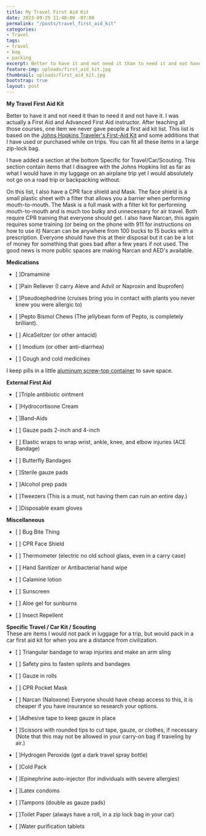 ```yaml
---
title: My Travel First Aid Kit
date: 2023-09-25 11:48:00 -07:00
permalink: "/posts/travel_first_aid_kit"
categories:
- Travel
tags:
- travel
- bag
- packing
excerpt: Better to have it and not need it than to need it and not have it.
feature-img: uploads/first_aid_kit.jpg
thumbnail: uploads/first_aid_kit.jpg
bootstrap: true
layout: post
---
```


**My Travel First Aid Kit**

Better to have it and not need it than to need it and not have it.  I was actually a First Aid and Advanced First Aid instructor.  After teaching all those courses, one item we never gave people a first aid kit list.  This list is based on the [Johns Hopkins Traveler's First-Aid Kit](https://www.hopkinsmedicine.org/health/wellness-and-prevention/travelers-firstaid-kit) and some additions that I have used or purchased while on trips.  You can fit all these items in a large zip-lock bag.  

I have added a section at the bottom Specific for Travel/Car/Scouting.  This section contain items that I disagree with the Johns Hopkins list as far as what I would have in my luggage on an airplane trip yet I would absolutely not go on a road trip or backpacking without.

On this list, I also have a CPR face shield and Mask.  The face shield is a small plastic sheet with a filter that allows you a barrier when performing mouth-to-mouth.  The Mask is a full mask with a filter kit for performing mouth-to-mouth and is much too bulky and unnecessary for air travel.  Both require CPR training that everyone should get.  I also have Narcan, this again requires some training (or being on the phone with 911 for instructions on how to use it)  Narcan can be anywhere from 100 bucks to 15 bucks with a prescription.  Everyone should have this at their disposal but it can be a lot of money for something that goes bad after a few years if not used.  The good news is more public spaces are making Narcan and AED's available.

**Medications**

* \[ \]Dramamine

* \[ \]Pain Reliever (I carry Aleve and Advil or Naproxin and Ibuprofen)

* \[ \]Pseudoephedrine (cruises bring you in contact with plants you never knew you were allergic to)

* \[ \]Pepto Bismol Chews (The jellybean form of Pepto, is completely brilliant).

* \[ \] AlcaSeltzer (or other antacid)

* \[ \] Imodium (or other anti-diarrhea)

* \[ \] Cough and cold medicines

I keep pills in a little [aluminum screw-top container](https://www.amazon.com/Hulless-Aluminum-Refillable-Containers-Container/dp/B072MC3K86/ref=sr_1_2?crid=3JUWN1483R5KW&keywords=small\+aluminum\+tins\+with\+screw\+lids&qid=1694406204&sprefix=small\+aluminum\+tins\+with\+screw\+lids%2Caps%2C152&sr=8-2) to save space.

**External First Aid**

* \[ \]Triple antibiotic ointment

* \[ \]Hydrocortisone Cream

* \[ \]Band-Aids

* \[ \] Gauze pads 2-inch and 4-inch

* \[ \] Elastic wraps to wrap wrist, ankle, knee, and elbow injuries (ACE Bandage)

* \[ \] Butterfly Bandages

* \[ \]Sterile gauze pads

* \[ \]Alcohol prep pads

* \[ \]Tweezers (This is a must, not having them can ruin an entire day.)

* \[ \]Disposable exam gloves

**Miscellaneous**

* \[ \] Bug Bite Thing

* \[ \] CPR Face Shield

* \[ \] Thermometer (electric no old school glass, even in a carry case)

* \[ \] Hand Sanitizer or Antibacterial hand wipe

* \[ \] Calamine lotion

* \[ \] Sunscreen

* \[ \] Aloe gel for sunburns

* \[ \] Insect Repellent

**Specific Travel / Car Kit / Scouting**\
These are items I would not pack in luggage for a trip, but would pack in a car first aid kit for when you are a distance from civilization.

* \[ \] Triangular bandage to wrap injuries and make an arm sling

* \[ \] Safety pins to fasten splints and bandages

* \[ \] Gauze in rolls

* \[ \] CPR Pocket Mask

* \[ \] Narcan (Naloxone) Everyone should have cheap access to this, it is cheaper if you have insurance so research your options.

* \[ \]Adhesive tape to keep gauze in place

* \[ \]Scissors with rounded tips to cut tape, gauze, or clothes, if necessary (Note that this may not be allowed in your carry-on bag if traveling by air.)

* \[ \]Hydrogen Peroxide (get a dark travel spray bottle)

* \[ \]Cold Pack

* \[ \]Epinephrine auto-injector (for individuals with severe allergies)

* \[ \]Latex condoms

* \[ \]Tampons (double as gauze pads)

* \[ \]Toilet Paper (always have a roll, in a zip lock bag in your car)

* \[ \]Water purification tablets